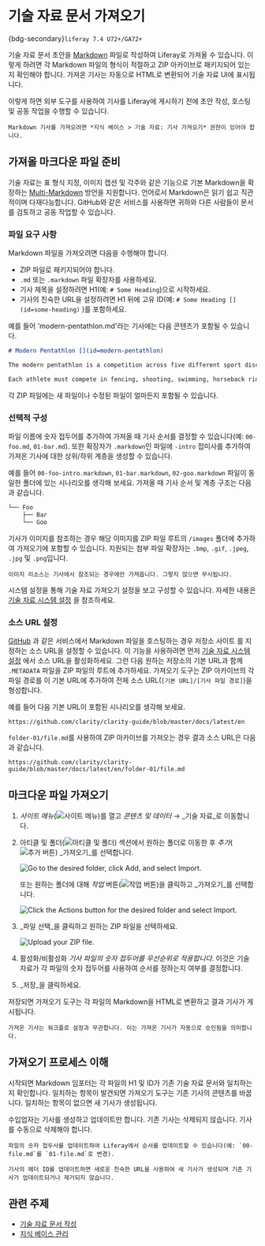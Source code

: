# 기술 자료 문서 가져오기

{bdg-secondary}`liferay 7.4 U72+/GA72+`

기술 자료 문서 초안을 [Markdown](https://www.markdownguide.org/) 파일로 작성하여 Liferay로 가져올 수 있습니다. 이렇게 하려면 각 Markdown 파일의 형식이 적절하고 ZIP 아카이브로 패키지되어 있는지 확인해야 합니다. 가져온 기사는 자동으로 HTML로 변환되어 기술 자료 UI에 표시됩니다.

이렇게 하면 외부 도구를 사용하여 기사를 Liferay에 게시하기 전에 초안 작성, 호스팅 및 공동 작업을 수행할 수 있습니다.

```{note}
Markdown 기사를 가져오려면 *지식 베이스 > 기술 자료: 기사 가져오기* 권한이 있어야 합니다.
```

## 가져올 마크다운 파일 준비

기술 자료는 표 형식 지정, 이미지 캡션 및 각주와 같은 기능으로 기본 Markdown을 확장하는 [Multi-Markdown](https://fletcherpenney.net/multimarkdown) 방언을 지원합니다. 언어로서 Markdown은 읽기 쉽고 직관적이며 다재다능합니다. GitHub와 같은 서비스를 사용하면 귀하와 다른 사람들이 문서를 검토하고 공동 작업할 수 있습니다.

### 파일 요구 사항

Markdown 파일을 가져오려면 다음을 수행해야 합니다.

* ZIP 파일로 패키지되어야 합니다.
* `.md` 또는 `.markdown` 파일 확장자를 사용하세요.
* 기사 제목을 설정하려면 H1(예: `# Some Heading`)으로 시작하세요.
* 기사의 친숙한 URL을 설정하려면 H1 뒤에 고유 ID(예: `# Some Heading [](id=some-heading)` )를 포함하세요.

예를 들어 'modern-pentathlon.md'라는 기사에는 다음 콘텐츠가 포함될 수 있습니다.

```markdown
# Modern Pentathlon [](id=modern-pentathlon) 

The modern pentathlon is a competition across five different sport disciplines.

Each athlete must compete in fencing, shooting, swimming, horseback riding, and running.
```

각 ZIP 파일에는 새 파일이나 수정된 파일이 얼마든지 포함될 수 있습니다.

### 선택적 구성

파일 이름에 숫자 접두어를 추가하여 가져올 때 기사 순서를 결정할 수 있습니다(예: `00-foo.md`, `01-bar.md`). 또한 확장자가 `.markdown`인 파일에 `-intro` 접미사를 추가하여 가져온 기사에 대한 상위/하위 계층을 생성할 수 있습니다.

예를 들어 `00-foo-intro.markdown`, `01-bar.markdown`, `02-goo.markdown` 파일이 동일한 폴더에 있는 시나리오를 생각해 보세요. 가져올 때 기사 순서 및 계층 구조는 다음과 같습니다.

```bash
└── Foo
    ├── Bar
    └── Goo
```

기사가 이미지를 참조하는 경우 해당 이미지를 ZIP 파일 루트의 `/images` 폴더에 추가하여 가져오기에 포함할 수 있습니다. 지원되는 첨부 파일 확장자는 `.bmp`, `.gif`, `.jpeg`, `.jpg` 및 `.png`입니다.

```{note}
이미지 리소스는 기사에서 참조되는 경우에만 가져옵니다. 그렇지 않으면 무시됩니다.
```

시스템 설정을 통해 기술 자료 가져오기 설정을 보고 구성할 수 있습니다. 자세한 내용은 [기술 자료 시스템 설정](knowledge-base-system-settings.md) 을 참조하세요.

### 소스 URL 설정

[GitHub](https://github.com) 과 같은 서비스에서 Markdown 파일을 호스팅하는 경우 저장소 사이트
를 지정하는 소스 URL을 설정할 수 있습니다. 이 기능을 사용하려면 먼저 [기술 자료 시스템 설정](knowledge-base-system-settings.md) 에서 소스 URL을 활성화하세요. 그런 다음 원하는 저장소의 기본 URL과 함께 `.METADATA` 파일을 ZIP 파일의 루트에 추가하세요. 가져오기 도구는 ZIP 아카이브의 각 파일 경로를 이 기본 URL에 추가하여 전체 소스 URL(`[기본 URL]/[기사 파일 경로]`)을 형성합니다.

예를 들어 다음 기본 URL이 포함된 시나리오를 생각해 보세요.

```
https://github.com/clarity/clarity-guide/blob/master/docs/latest/en
```

`folder-01/file.md`를 사용하여 ZIP 아카이브를 가져오는 경우 결과 소스 URL은 다음과 같습니다.

```
https://github.com/clarity/clarity-guide/blob/master/docs/latest/en/folder-01/file.md
```

## 마크다운 파일 가져오기

1. _사이트 메뉴_(![사이트 메뉴](../../images/icon-menu.png))를 열고 _콘텐츠 및 데이터_ &rarr; _기술 자료_로 이동합니다.

1. 아티클 및 폴더(![아티클 및 폴더](../../images/icon-pages-tree.png)) 섹션에서 원하는 폴더로 이동한 후 _추가_(![추가 버튼](../../images/icon-add.png)) _가져오기_를 선택합니다.

   ![Go to the desired folder, click Add, and select Import.](./importing-knowledge-base-articles/images/01.png)

   또는 원하는 폴더에 대해 _작업_ 버튼(![작업 버튼](../../images/icon-actions.png))을 클릭하고 _가져오기_를 선택합니다.

   ![Click the Actions button for the desired folder and select Import.](./importing-knowledge-base-articles/images/02.png)

1. _파일 선택_을 클릭하고 원하는 ZIP 파일을 선택하세요.

   ![Upload your ZIP file.](./importing-knowledge-base-articles/images/03.png)

1. 활성화/비활성화 _기사 파일의 숫자 접두어를 우선순위로 적용합니다_. 이것은 기술 자료가 각 파일의 숫자 접두어를 사용하여 순서를 정하는지 여부를 결정합니다.

1. _저장_을 클릭하세요.

저장되면 가져오기 도구는 각 파일의 Markdown을 HTML로 변환하고 결과 기사가 게시됩니다.

```{important}
가져온 기사는 워크플로 설정과 무관합니다. 이는 가져온 기사가 자동으로 승인됨을 의미합니다.
```

## 가져오기 프로세스 이해

시작되면 Markdown 임포터는 각 파일의 H1 및 ID가 기존 기술 자료 문서와 일치하는지 확인합니다. 일치하는 항목이 발견되면 가져오기 도구는 기존 기사의 콘텐츠를 바꿉니다. 일치하는 항목이 없으면 새 기사가 생성됩니다.

수입업자는 기사를 생성하고 업데이트만 합니다. 기존 기사는 삭제되지 않습니다. 기사를 수동으로 삭제해야 합니다.

```{tip}
파일의 숫자 접두사를 업데이트하여 Liferay에서 순서를 업데이트할 수 있습니다(예: `00-file.md`를 `01-file.md`로 변경).

기사의 헤더 ID를 업데이트하면 새로운 친숙한 URL을 사용하여 새 기사가 생성되며 기존 기사가 업데이트되거나 제거되지 않습니다.
```

## 관련 주제

* [기술 자료 문서 작성](./creating-knowledge-base-articles.md)
* [지식 베이스 관리](./managing-the-knowledge-base.md)
